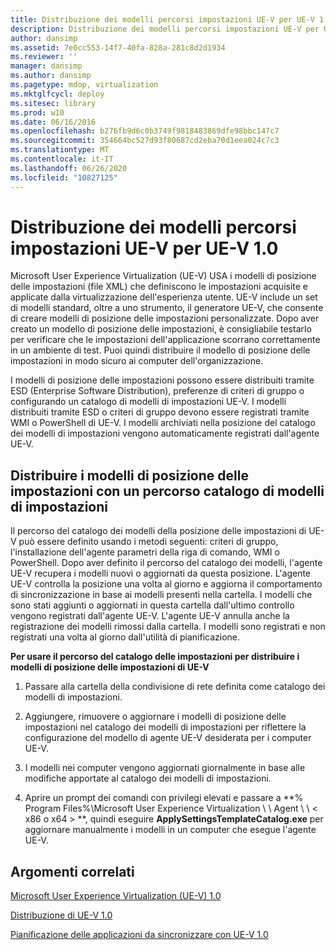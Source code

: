 ```yaml
---
title: Distribuzione dei modelli percorsi impostazioni UE-V per UE-V 1.0
description: Distribuzione dei modelli percorsi impostazioni UE-V per UE-V 1.0
author: dansimp
ms.assetid: 7e0cc553-14f7-40fa-828a-281c8d2d1934
ms.reviewer: ''
manager: dansimp
ms.author: dansimp
ms.pagetype: mdop, virtualization
ms.mktglfcycl: deploy
ms.sitesec: library
ms.prod: w10
ms.date: 06/16/2016
ms.openlocfilehash: b276fb9d6c0b3749f9818483869dfe98bbc147c7
ms.sourcegitcommit: 354664bc527d93f80687cd2eba70d1eea024c7c3
ms.translationtype: MT
ms.contentlocale: it-IT
ms.lasthandoff: 06/26/2020
ms.locfileid: "10827125"
---
```

# Distribuzione dei modelli percorsi impostazioni UE-V per UE-V 1.0


Microsoft User Experience Virtualization (UE-V) USA i modelli di posizione delle impostazioni (file XML) che definiscono le impostazioni acquisite e applicate dalla virtualizzazione dell'esperienza utente. UE-V include un set di modelli standard, oltre a uno strumento, il generatore UE-V, che consente di creare modelli di posizione delle impostazioni personalizzate. Dopo aver creato un modello di posizione delle impostazioni, è consigliabile testarlo per verificare che le impostazioni dell'applicazione scorrano correttamente in un ambiente di test. Puoi quindi distribuire il modello di posizione delle impostazioni in modo sicuro ai computer dell'organizzazione.

I modelli di posizione delle impostazioni possono essere distribuiti tramite ESD (Enterprise Software Distribution), preferenze di criteri di gruppo o configurando un catalogo di modelli di impostazioni UE-V. I modelli distribuiti tramite ESD o criteri di gruppo devono essere registrati tramite WMI o PowerShell di UE-V. I modelli archiviati nella posizione del catalogo dei modelli di impostazioni vengono automaticamente registrati dall'agente UE-V.

## Distribuire i modelli di posizione delle impostazioni con un percorso catalogo di modelli di impostazioni


Il percorso del catalogo dei modelli della posizione delle impostazioni di UE-V può essere definito usando i metodi seguenti: criteri di gruppo, l'installazione dell'agente parametri della riga di comando, WMI o PowerShell. Dopo aver definito il percorso del catalogo dei modelli, l'agente UE-V recupera i modelli nuovi o aggiornati da questa posizione. L'agente UE-V controlla la posizione una volta al giorno e aggiorna il comportamento di sincronizzazione in base ai modelli presenti nella cartella. I modelli che sono stati aggiunti o aggiornati in questa cartella dall'ultimo controllo vengono registrati dall'agente UE-V. L'agente UE-V annulla anche la registrazione dei modelli rimossi dalla cartella. I modelli sono registrati e non registrati una volta al giorno dall'utilità di pianificazione.

**Per usare il percorso del catalogo delle impostazioni per distribuire i modelli di posizione delle impostazioni di UE-V**

1.  Passare alla cartella della condivisione di rete definita come catalogo dei modelli di impostazioni.

2.  Aggiungere, rimuovere o aggiornare i modelli di posizione delle impostazioni nel catalogo dei modelli di impostazioni per riflettere la configurazione del modello di agente UE-V desiderata per i computer UE-V.

3.  I modelli nei computer vengono aggiornati giornalmente in base alle modifiche apportate al catalogo dei modelli di impostazioni.

4.  Aprire un prompt dei comandi con privilegi elevati e passare a **% Program Files%\\Microsoft User Experience Virtualization \ \ Agent \ \ &lt; x86 o x64 &gt; **, quindi eseguire **ApplySettingsTemplateCatalog.exe** per aggiornare manualmente i modelli in un computer che esegue l'agente UE-V.

## Argomenti correlati


[Microsoft User Experience Virtualization (UE-V) 1.0](index.md)

[Distribuzione di UE-V 1.0](deploying-ue-v-10.md)

[Pianificazione delle applicazioni da sincronizzare con UE-V 1.0](planning-which-applications-to-synchronize-with-ue-v-10.md)

 

 





